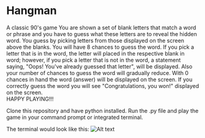 # Hangman
A classic 90's game
You are shown a set of blank letters that match a word or phrase and you have to guess what these letters are to reveal the hidden word. You guess by picking letters from those displayed on the screen above the blanks. You will have 8 chances to guess the word. If you pick a letter that is in the word, the letter will placed in the respective blank in word; however, if you pick a letter that is not in the word, a statement saying, "Oops! You've already guessed that letter", will be displayed. Also your number of chances to guess the word will gradually reduce. With 0 chances in hand the word (answer) will be displayed on the screen. If you correctly guess the word you will see "Congratulations, you won!" displayed on the screen. <br>
HAPPY PLAYING!!!

Clone this repository and have python installed. Run the .py file and play the game in your command prompt or integrated terminal.

The terminal would look like this:
![Alt text](Hangman\assets\image.png)
